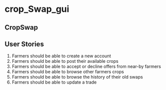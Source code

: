 # crop_Swap_gui
## CropSwap 

## User Stories 

1. Farmers should be able to create a new account
2. Farmers should be able to post their available crops
3. Farmers should be able to accept or decline offers from near-by farmers
4. Farmers should be able to browse other farmers crops
5. Farmers should be able to browse the history of their old swaps
6. Farmers should be able to update a trade
